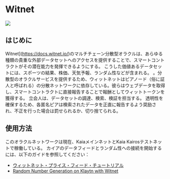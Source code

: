 # Witnet

![](/img/banners/kaia-witnet.png)

## はじめに

Witnet](https://docs.witnet.io/)のマルチチェーン分散型オラクルは、あらゆる種類の貴重な外部データセットへのアクセスを提供することで、スマートコントラクトがその潜在能力を発揮できるようにする。 こうした価値あるデータセットには、スポーツの結果、株価、天気予報、ランダム性などが含まれる。
。分散型のオラクルサービスを提供するため、ウィットネットはピアノード（俗に証人と呼ばれる）の分散ネットワークに依存している。彼らはウェブデータを取得し、スマートコントラクトに直接報告することで報酬としてウィットトークンを獲得する。 立会人は、データセットの調達、検索、検証を担当する。 透明性を確保するため、各匿名ピアは検索されたデータを正直に報告するよう奨励され、不正を行った場合は罰せられるか、切り捨てられる。

## 使用方法

このオラクルネットワークは現在、KaiaメインネットとKaia Kairosテストネットで稼働している。 カイアのデータフィードとランダム性への接続を開始するには、以下のガイドを参照してください：

- [ウィットネット・プライス・フィード・チュートリアル](https://metaverse-knowledge-kit.klaytn.foundation/docs/decentralized-oracle/oracle-providers/witnet-tutorial)
- [Random Number Generation on Klaytn with Witnet](https://medium.com/klaytn/random-number-generation-on-klaytn-with-witnet-ae136dad0562)

